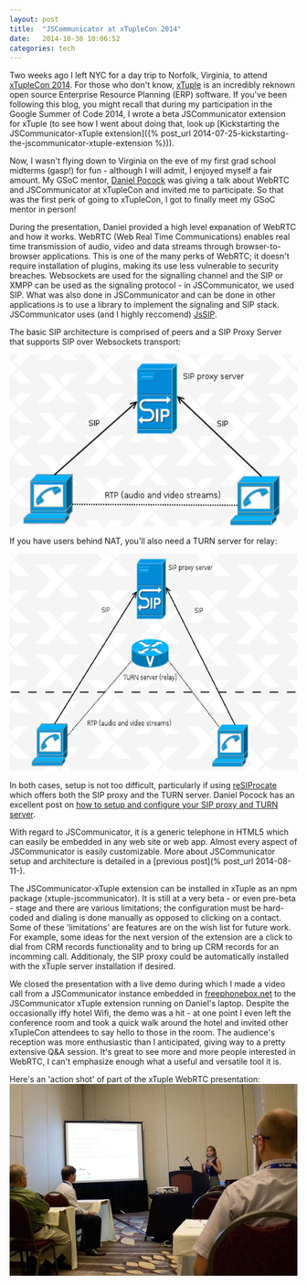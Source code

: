 ```yaml
---
layout: post
title:  "JSCommunicator at xTupleCon 2014"
date:   2014-10-30 10:06:52
categories: tech
---
```


Two weeks ago I left NYC for a day trip to Norfolk, Virginia, to attend [xTupleCon 2014](http://xtuple.com/xtuple-conference-2014). For those who don't know, [xTuple](http://xtuple.com) is an incredibly reknown open source Enterprise Resource Planning (ERP) software. If you've been following this blog, you might recall that during my participation in the Google Summer of Code 2014, I wrote a beta JSCommunicator extension for xTuple (to see how I went about doing that, look up [Kickstarting the JSCommunicator-xTuple extension]({% post_url 2014-07-25-kickstarting-the-jscommunicator-xtuple-extension %})).

Now, I wasn't flying down to Virginia on the eve of my first grad school midterms (gasp!) for fun - although I will admit, I enjoyed myself a fair amount. My GSoC mentor, [Daniel Pocock](http://danielpocock.com) was giving a talk about WebRTC and JSCommunicator at xTupleCon and invited me to participate. So that was the first perk of going to xTupleCon, I got to finally meet my GSoC mentor in person! 

During the presentation, Daniel provided a high level expanation of WebRTC and how it works. WebRTC (Web Real Time Communications) enables real time transmission of audio, video and data streams through browser-to-browser applications. This is one of the many perks of WebRTC; it doesn't require installation of plugins, making its use less vulnerable to security breaches. Websockets are used for the signalling channel and the SIP or XMPP can be used as the signaling protocol - in JSCommunicator, we used SIP. What was also done in JSCommunicator and can be done in other applications is to use a library to implement the signaling and SIP stack. JSCommunicator uses (and I highly reccomend) [JsSIP](http://jssip.com). 

The basic SIP architecture is comprised of peers and a SIP Proxy Server that supports SIP over Websockets transport:

![sipArch](/assets/sipArch.png)

If you have users behind NAT, you'll also need a TURN server for relay:

![sipArch2](/assets/sipArch2.png)

In both cases, setup is not too difficult, particularly if using [reSIProcate](http://www.resiprocate.org) which offers both the SIP proxy and the TURN server. Daniel Pocock has an excellent post on [how to setup and configure your SIP proxy and TURN server](http://danielpocock.com/get-webrtc-going-faster).

With regard to JSCommunicator, it is a generic telephone in HTML5 which can easily be embedded in any web site or web app. Almost every aspect of JSCommunicator is easily customizable. More about JSCommunicator setup and architecture is detailed in a [previous post](% post_url 2014-08-11-).

The JSCommunicator-xTuple extension can be installed in xTuple as an npm package (xtuple-jscommunicator). It is still at a very beta - or even pre-beta - stage and there are various limitations; the configuration must be hard-coded and dialing is done manually as opposed to clicking on a contact. Some of these 'limitations' are features are on the wish list for future work. For example, some ideas for the next version of the extension are a click to dial from CRM records functionality and to bring up CRM records for an incomming call. Additionaly, the SIP proxy could be automatically installed with the xTuple server installation if desired. 

We closed the presentation with a live demo during which I made a video call from a JSCommunicator instance embedded in [freephonebox.net](http://freephonebox.net) to the JSCommunicator xTuple extension running on Daniel's laptop. Despite the occasionally iffy hotel Wifi, the demo was a hit - at one point I even left the conference room and took a quick walk around the hotel and invited other xTupleCon attendees to say hello to those in the room. The audience's reception was more enthusiastic than I anticipated, giving way to a pretty extensive Q&A session. It's great to see more and more people interested in WebRTC, I can't emphasize enough what a useful and versatile tool it is.

Here's an 'action shot' of part of the xTuple WebRTC presentation:
![xtuple](/assets/xtuple.png)



